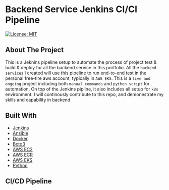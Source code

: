 # Backend Service Jenkins CI/CI Pipeline
[![License: MIT](https://img.shields.io/badge/License-MIT-yellow.svg)](https://opensource.org/licenses/MIT)

## About The Project
This is a Jeknins pipeline setup to automate the process of project test & build & deploy for all the backend service in this portfolio. All the ```backend services``` I created will use this pipeline to run end-to-end test in the personal free-tire aws account, typically in ```AWS EKS```. This is a ```live and ongoing``` project including both ```manual commands``` and ```python script``` for automation. On top of the Jenkins pipline, it also includes all setup for ```k8s``` environment. I will continously contribute to this repo, and demonestrate my skills and capability in backend.  

## Built With
* [Jenkins](https://www.jenkins.io/)
* [Ansible](https://docs.ansible.com/)
* [Docker](https://www.docker.com/)
* [Boto3](https://boto3.amazonaws.com/v1/documentation/api/latest/index.html)
* [AWS EC2](https://aws.amazon.com/pm/ec2/?gclid=Cj0KCQjw-_mvBhDwARIsAA-Q0Q5DAq27oOGG8rixMZ5HumlUxEzfgMfL8yJkJ4izhPX2tHA952NS1PQaAg7AEALw_wcB&trk=8c0f4d22-7932-45ae-9a50-7ec3d0775c47&sc_channel=ps&ef_id=Cj0KCQjw-_mvBhDwARIsAA-Q0Q5DAq27oOGG8rixMZ5HumlUxEzfgMfL8yJkJ4izhPX2tHA952NS1PQaAg7AEALw_wcB:G:s&s_kwcid=AL!4422!3!472464674288!e!!g!!ec2!11346198414!112250790958)
* [AWS ECR](https://aws.amazon.com/ecr/)
* [AWS EKS](https://aws.amazon.com/eks/)
* [Python](https://www.python.org/)

## CI/CD Pipeline

